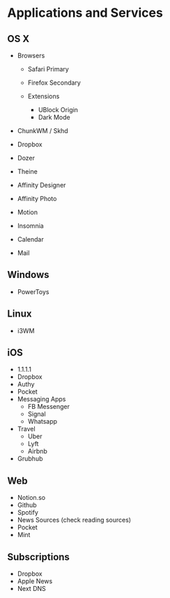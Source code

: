 # Applications and Services

## OS X

- Browsers

  - Safari Primary
  - Firefox Secondary

  - Extensions
    - UBlock Origin
    - Dark Mode

- ChunkWM / Skhd
- Dropbox
- Dozer
- Theine
- Affinity Designer
- Affinity Photo
- Motion
- Insomnia
- Calendar
- Mail

## Windows

- PowerToys

## Linux

- i3WM

## iOS

- 1.1.1.1
- Dropbox
- Authy
- Pocket
- Messaging Apps
  - FB Messenger
  - Signal
  - Whatsapp
- Travel
  - Uber
  - Lyft
  - Airbnb
- Grubhub

## Web

- Notion.so
- Github
- Spotify
- News Sources (check reading sources)
- Pocket
- Mint

## Subscriptions

- Dropbox
- Apple News
- Next DNS
